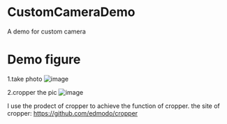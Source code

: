 # CustomCameraDemo
A demo for custom camera

# Demo figure
1.take photo
![image](https://raw.githubusercontent.com/liuling07/CustomCameraDemo/master/example1.png)

2.cropper the pic
![image](https://raw.githubusercontent.com/liuling07/CustomCameraDemo/master/example2.png)

I use the prodect of cropper to achieve the function of cropper.
the site of cropper: https://github.com/edmodo/cropper
